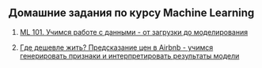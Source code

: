 ## Домашние задания по курсу Machine Learning

1. [ML 101. Учимся работе с данными - от загрузки до моделирования](https://github.com/Infinitycus/ml-course-otus/blob/master/1%20EDA%20and%20kNN/EDA_kNN.ipynb)

2. [Где дешевле жить? Предсказание цен в Airbnb - учимся генерировать признаки и интерпретировать результаты модели](https://github.com/Infinitycus/ml-course-otus/blob/master/2%20Linear%20Regression/Linear_Regression.ipynb)
